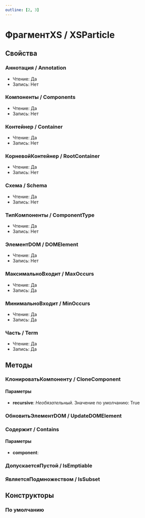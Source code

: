 ```yaml
---
outline: [2, 3]
---
```


# ФрагментXS / XSParticle


## Свойства


### Аннотация / Annotation

* Чтение: Да
* Запись: Нет

### Компоненты / Components

* Чтение: Да
* Запись: Нет

### Контейнер / Container

* Чтение: Да
* Запись: Нет

### КорневойКонтейнер / RootContainer

* Чтение: Да
* Запись: Нет

### Схема / Schema

* Чтение: Да
* Запись: Нет

### ТипКомпоненты / ComponentType

* Чтение: Да
* Запись: Нет

### ЭлементDOM / DOMElement

* Чтение: Да
* Запись: Нет

### МаксимальноВходит / MaxOccurs

* Чтение: Да
* Запись: Да

### МинимальноВходит / MinOccurs

* Чтение: Да
* Запись: Да

### Часть / Term

* Чтение: Да
* Запись: Да

## Методы


### КлонироватьКомпоненту / CloneComponent


#### Параметры

* **recursive**:  *Необязательный*. Значение по умолчанию: True

### ОбновитьЭлементDOM / UpdateDOMElement


### Содержит / Contains


#### Параметры

* **component**: 

### ДопускаетсяПустой / IsEmptiable


### ЯвляетсяПодмножеством / IsSubset


## Конструкторы


### По умолчанию

